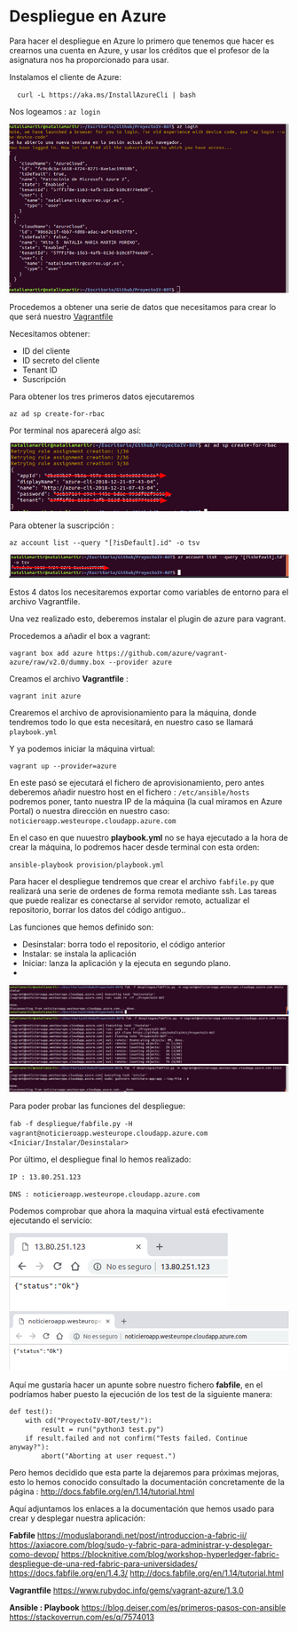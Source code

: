 # Despliegue en Azure

Para hacer el despliegue en Azure lo primero que tenemos que hacer es crearnos una cuenta en Azure, y usar los créditos que el profesor de la asignatura nos ha proporcionado para usar.

Instalamos el cliente de Azure:

`	curl -L https://aka.ms/InstallAzureCli | bash
`

Nos logeamos :  `az login`

![](https://github.com/natalia2911/ProyectoIV-BOT/blob/master/img/login.png)

Procedemos a obtener una serie de datos que necesitamos para crear lo que será nuestro [Vagrantfile](https://github.com/natalia2911/ProyectoIV-BOT/blob/master/Vagrantfile)

Necesitamos obtener:

   - ID del cliente
   - ID secreto del cliente
   - Tenant ID
   - Suscripción

Para obtener los tres primeros datos ejecutaremos
```
az ad sp create-for-rbac
```
Por terminal nos aparecerá algo así:

![](https://github.com/natalia2911/ProyectoIV-BOT/blob/master/img/datos.png)

Para obtener la suscripción :
```
az account list --query "[?isDefault].id" -o tsv
```

![](https://github.com/natalia2911/ProyectoIV-BOT/blob/master/img/subscripcion.png)

Estos 4 datos los necesitaremos exportar como variables de entorno para el archivo Vagrantfile.

Una vez realizado esto, deberemos instalar el plugin de azure para vagrant.

Procedemos a añadir el box a vagrant:
```
vagrant box add azure https://github.com/azure/vagrant-azure/raw/v2.0/dummy.box --provider azure
```

Creamos el archivo **Vagrantfile** :
```
vagrant init azure
```
Crearemos el archivo de aprovisionamiento para la máquina, donde tendremos todo lo que esta necesitará, en nuestro caso se llamará `playbook.yml`

Y ya podemos iniciar la máquina virtual:
```
vagrant up --provider=azure
```

En este pasó se ejecutará el fichero de aprovisionamiento, pero antes deberemos añadir nuestro host  en el fichero : `/etc/ansible/hosts`
podremos poner, tanto nuestra IP de la máquina (la cual miramos en Azure Portal) o nuestra dirección en nuestro caso: `noticieroapp.westeurope.cloudapp.azure.com `

En el caso en que nuuestro **playbook.yml** no se haya ejecutado a la hora de crear la máquina, lo podremos hacer desde terminal con esta orden:

`ansible-playbook provision/playbook.yml
`

 Para hacer el despliegue tendremos que crear el archivo `fabfile.py` que realizará una serie de ordenes de forma remota mediante ssh.
 Las tareas que puede realizar es conectarse al servidor remoto, actualizar el repositorio, borrar los datos del código antiguo..

Las funciones que hemos definido son:

 - Desinstalar: borra todo el repositorio, el código anterior
 - Instalar: se instala la aplicación
 - Iniciar: lanza la aplicación y la ejecuta en segundo plano.
 -
![](https://github.com/natalia2911/ProyectoIV-BOT/blob/master/img/desinstalar.png)
![](https://github.com/natalia2911/ProyectoIV-BOT/blob/master/img/instalar.png)
![](https://github.com/natalia2911/ProyectoIV-BOT/blob/master/img/iniciar.png)

Para poder probar las funciones del despliegue:

`fab -f despliegue/fabfile.py -H vagrant@noticieroapp.westeurope.cloudapp.azure.com <Iniciar/Instalar/Desinstalar>`

Por último, el despliegue final lo hemos realizado:

`IP : 13.80.251.123`

`DNS : noticieroapp.westeurope.cloudapp.azure.com`

Podemos comprobar que ahora la maquina virtual está efectivamente ejecutando el servicio:

![](https://github.com/natalia2911/ProyectoIV-BOT/blob/master/img/ip.png)
![](https://github.com/natalia2911/ProyectoIV-BOT/blob/master/img/dns.png)

Aquí me gustaría hacer un apunte sobre nuestro fichero **fabfile**, en el podríamos haber puesto la ejecución de los test de la siguiente manera:

    def test():
        with cd("ProyectoIV-BOT/test/"):
            result = run("python3 test.py")
        if result.failed and not confirm("Tests failed. Continue anyway?"):
            abort("Aborting at user request.")

Pero hemos decidido que esta parte la dejaremos para próximas mejoras, esto lo hemos conocido consultado la documentación concretamente de la página : http://docs.fabfile.org/en/1.14/tutorial.html

Aquí adjuntamos los enlaces a la documentación que hemos usado para crear y desplegar nuestra aplicación:

**Fabfile**
https://moduslaborandi.net/post/introduccion-a-fabric-ii/
https://axiacore.com/blog/sudo-y-fabric-para-administrar-y-desplegar-como-devop/
https://blocknitive.com/blog/workshop-hyperledger-fabric-despliegue-de-una-red-fabric-para-universidades/
https://docs.fabfile.org/en/1.4.3/
http://docs.fabfile.org/en/1.14/tutorial.html

**Vagrantfile**
https://www.rubydoc.info/gems/vagrant-azure/1.3.0

**Ansible : Playbook**
https://blog.deiser.com/es/primeros-pasos-con-ansible
https://stackoverrun.com/es/q/7574013
